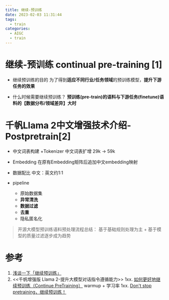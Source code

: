 ```yaml
---
title: 继续-预训练
date: 2023-02-03 11:31:44
tags:
  - train
categories:
  - AIGC
  - train
---
```


<p></p>
<!-- more -->

# 继续-预训练 continual pre-training [1]
+ 继续预训练的目的
  为了得到**适应不同行业/任务领域**的预训练模型，**提升下游任务的效果**

+ 什么时候需要继续预训练？
  **预训练(pre-train)的语料与下游任务(finetune)语料的【数据分布/领域差异】大时**


# 千帆Llama 2中文增强技术介绍-Postpretrain[2]
+ 中文词表构建 +Tokenizer
  中文词表扩增 29k -> 59k
+ Embedding
  在原有Embedding矩阵后追加中文embedding映射
+ 数据配比 
 中文：英文约1:1
 
+ pipeline
  -  原始数据集
  -  **异常清洗**
  -  **数据过滤**
  -  **去重**
  -  隐私匿名化

> 开源大模型预训练语料预处理流程总结： 基于基础规则处理为主 + 基于模型的质量过滤逐步成为趋势
 
# 参考
1. [浅谈一下「继续预训练」](https://zhuanlan.zhihu.com/p/545092184)
2. <<千帆增强版 Llama 2-提升大模型对话指令遵循能力>> 
1xx. [如何更好地继续预训练（Continue PreTraining）](https://zhuanlan.zhihu.com/p/654463331)
   warmup  +  学习率
1xx. [Don't stop pretraining，继续预训练！](https://blog.csdn.net/Kaiyuan_sjtu/article/details/120695507)





